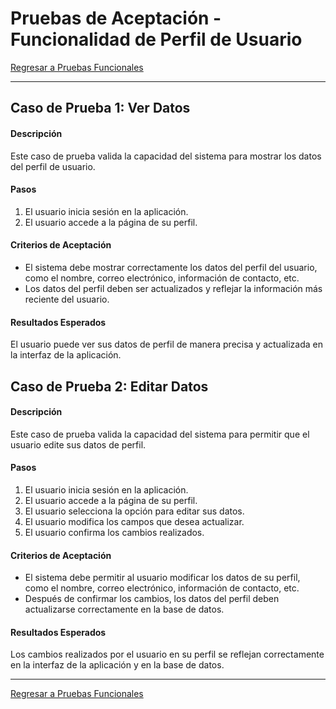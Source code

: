 # Pruebas de Aceptación - Funcionalidad de Perfil de Usuario

[Regresar a Pruebas Funcionales](../test.md)

---

## Caso de Prueba 1: Ver Datos

#### Descripción
Este caso de prueba valida la capacidad del sistema para mostrar los datos del perfil de usuario.

#### Pasos
1. El usuario inicia sesión en la aplicación.
2. El usuario accede a la página de su perfil.

#### Criterios de Aceptación
- El sistema debe mostrar correctamente los datos del perfil del usuario, como el nombre, correo electrónico, información de contacto, etc.
- Los datos del perfil deben ser actualizados y reflejar la información más reciente del usuario.

#### Resultados Esperados
El usuario puede ver sus datos de perfil de manera precisa y actualizada en la interfaz de la aplicación.

## Caso de Prueba 2: Editar Datos

#### Descripción
Este caso de prueba valida la capacidad del sistema para permitir que el usuario edite sus datos de perfil.

#### Pasos
1. El usuario inicia sesión en la aplicación.
2. El usuario accede a la página de su perfil.
3. El usuario selecciona la opción para editar sus datos.
4. El usuario modifica los campos que desea actualizar.
5. El usuario confirma los cambios realizados.

#### Criterios de Aceptación
- El sistema debe permitir al usuario modificar los datos de su perfil, como el nombre, correo electrónico, información de contacto, etc.
- Después de confirmar los cambios, los datos del perfil deben actualizarse correctamente en la base de datos.

#### Resultados Esperados
Los cambios realizados por el usuario en su perfil se reflejan correctamente en la interfaz de la aplicación y en la base de datos.

---

[Regresar a Pruebas Funcionales](../test.md)
